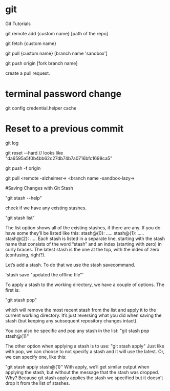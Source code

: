 # git
Git Tutorials 

git remote add {custom name} [path of the repo]

git fetch {custom name}

git pull {custom name} [branch name 'sandbox']

git push origin [fork branch name]

create a pull request.

# terminal password change 
git config credential.helper cache


# Reset to a previous commit 

 git log
 
 git reset --hard <log name> // looks like "da6595a5f0b4bb62c27db74b7a0716bfc1698ca5"
 
 git push -f origin <branch name>
 
 git pull <remote -alzheimer-> <branch name -sandbox-lazy->
 
 
 #Saving Changes with Git Stash
 
 "git stash --help"
 
 check if we have any existing stashes.  
 
 "git stash list"
 
The list option shows all of the existing stashes, if there are any. If you do have some they’ll be listed like this:
stash@{0}: .....
stash@{1}: .....
stash@{2}: .....
Each stash is listed in a separate line, starting with the stash name that consists of the word “stash” and an index (starting with zero) in curly braces. The latest stash is the one at the top, with the index of zero (confusing, right?).

Let’s add a stash. To do that we use the stash savecommand.

'stash save "updated the offline file"'

To apply a stash to the working directory, we have a couple of options. The first is:

"git stash pop"

which will remove the most recent stash from the list and apply it to the current working directory. It’s just reversing what you did when saving the stash (but keeping any subsequent repository changes intact).

You can also be specific and pop any stash in the list:
"git stash pop stash@{1}"

The other option when applying a stash is to use:
"git stash apply"
Just like with pop, we can choose to not specify a stash and it will use the latest. Or, we can specify one, like this:

"git stash apply stash@{1}"
With apply, we’ll get similar output when applying the stash, but without the message that the stash was dropped. Why? Because git stash apply applies the stash we specified but it doesn’t drop it from the list of stashes.

 
 
